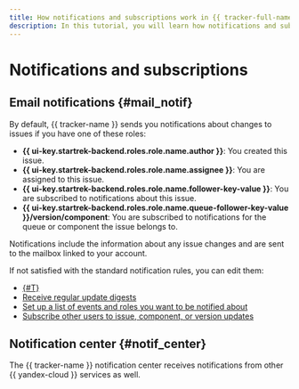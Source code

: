 ```yaml
---
title: How notifications and subscriptions work in {{ tracker-full-name }}
description: In this tutorial, you will learn how notifications and subscriptions work in {{ tracker-name }}.
---
```


# Notifications and subscriptions

## Email notifications {#mail_notif}

By default, {{ tracker-name }} sends you notifications about changes to issues if you have one of these roles:

- **{{ ui-key.startrek-backend.roles.role.name.author }}**: You created this issue.
- **{{ ui-key.startrek-backend.roles.role.name.assignee }}**: You are assigned to this issue.
- **{{ ui-key.startrek-backend.roles.role.name.follower-key-value }}**: You are subscribed to notifications about this issue.
- **{{ ui-key.startrek-backend.roles.role.name.queue-follower-key-value }}/version/component**: You are subscribed to notifications for the queue or component the issue belongs to.

Notifications include the information about any issue changes and are sent to the mailbox linked to your account.


If not satisfied with the standard notification rules, you can edit them:

- [{#T}](subscribe.md)
- [Receive regular update digests](notification-digest.md)
- [Set up a list of events and roles you want to be notified about](notification-settings.md)
- [Subscribe other users to issue, component, or version updates](../manager/subscriptions.md)

## Notification center {#notif_center}


The {{ tracker-name }} notification center receives notifications from other {{ yandex-cloud }} services as well.



